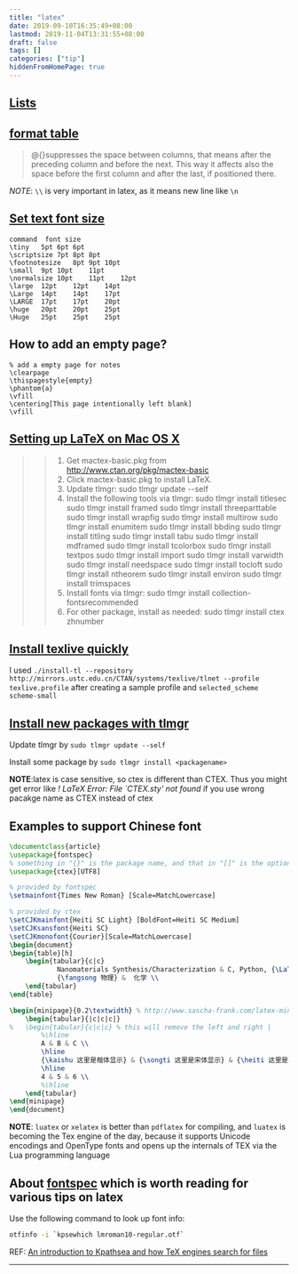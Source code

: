 ```yaml
---
title: "latex"
date: 2019-09-10T16:35:49+08:00
lastmod: 2019-11-04T13:31:55+08:00
draft: false
tags: []
categories: ["tip"]
hiddenFromHomePage: true
---
```




## [Lists](https://www.latex-tutorial.com/tutorials/lists/)

## [format table](https://www.overleaf.com/learn/latex/Tables#Reference_guide) 

> @{}suppresses the space between columns, that means after the preceding column and before the next. This way it affects also the space before the first column and after the last, if positioned there.

*NOTE*: `\\` is very important in latex, as it means new line like `\n`

## [Set text font size](http://www.sascha-frank.com/latex-font-size.html)

```
command	 font size
\tiny	5pt	6pt	6pt
\scriptsize	7pt	8pt	8pt
\footnotesize	8pt	9pt	10pt
\small	9pt	10pt	11pt
\normalsize	10pt	11pt	12pt
\large	12pt	12pt	14pt
\Large	14pt	14pt	17pt
\LARGE	17pt	17pt	20pt
\huge	20pt	20pt	25pt
\Huge	25pt	25pt	25pt
```

## How to add an empty page?

```
% add a empty page for notes
\clearpage
\thispagestyle{empty}
\phantom{a}
\vfill
\centering[This page intentionally left blank]
\vfill
```

## [Setting up LaTeX on Mac OS X](https://www.pydanny.com/setting-up-latex-on-mac-os-x.html)
>>1. Get mactex-basic.pkg from http://www.ctan.org/pkg/mactex-basic
>>2. Click mactex-basic.pkg to install LaTeX.
>>3. Update tlmgr: sudo tlmgr update --self
>>4. Install the following tools via tlmgr:
	sudo tlmgr install titlesec
	sudo tlmgr install framed
	sudo tlmgr install threeparttable
	sudo tlmgr install wrapfig
	sudo tlmgr install multirow
	sudo tlmgr install enumitem
	sudo tlmgr install bbding
	sudo tlmgr install titling
	sudo tlmgr install tabu
	sudo tlmgr install mdframed
	sudo tlmgr install tcolorbox
	sudo tlmgr install textpos
	sudo tlmgr install import
	sudo tlmgr install varwidth
	sudo tlmgr install needspace
	sudo tlmgr install tocloft
	sudo tlmgr install ntheorem
	sudo tlmgr install environ
	sudo tlmgr install trimspaces
>>5. Install fonts via tlmgr: sudo tlmgr install collection-fontsrecommended
>>6. For other package, install as needed: sudo tlmgr install ctex zhnumber

## [Install texlive quickly](https://tex.stackexchange.com/questions/342612/tex-live-installation-specify-just-the-scheme-on-the-command-line)

I used `./install-tl --repository http://mirrors.ustc.edu.cn/CTAN/systems/texlive/tlnet --profile texlive.profile` after creating a sample profile and `selected_scheme scheme-small`

## [Install new packages with tlmgr](https://en.wikibooks.org/wiki/LaTeX/Installing_Extra_Packages)

Update tlmgr by `sudo tlmgr update --self`

Install some package by `sudo tlmgr install <packagename>`

**NOTE**:latex is case sensitive, so ctex is different than CTEX. Thus you might get error like *! LaTeX Error: File `CTEX.sty' not found* if you use wrong pacakge name as CTEX instead of ctex

## Examples to support Chinese font

```tex
\documentclass{article}
\usepackage{fontspec}
% something in "{}" is the package name, and that in "[]" is the options
\usepackage{ctex}[UTF8]

% provided by fontspec
\setmainfont{Times New Roman} [Scale=MatchLowercase]

% provided by ctex
\setCJKmainfont{Heiti SC Light} [BoldFont=Heiti SC Medium]
\setCJKsansfont{Heiti SC}
\setCJKmonofont{Courier}[Scale=MatchLowercase]
\begin{document}
\begin{table}[h]
	\begin{tabular}{c|c}
			Nanomaterials Synthesis/Characterization & C, Python, {\LaTeX}\\
			{\fangsong 物理} &  化学 \\
	\end{tabular}
\end{table}

\begin{minipage}{0.2\textwidth} % http://www.sascha-frank.com/latex-minipage.html
	\begin{tabular}{|c|c|c|}
% 	\begin{tabular}{c|c|c} % this will remove the left and right |
		%\hline
		A & B & C \\
		\hline
		{\kaishu 这里是楷体显示} & {\songti 这里是宋体显示} & {\heiti 这里是黑体显示}  \\
		\hline 
		4 & 5 & 6 \\
		%\hline
	\end{tabular}
\end{minipage}
\end{document}

```

**NOTE**: `luatex` or `xelatex` is better than `pdflatex` for compiling, and `luatex` is becoming the Tex engine of the day, because it supports Unicode encodings and OpenType fonts and opens up the internals of TEX via the Lua programming language

## About [fontspec][1] which is worth reading for various tips on latex

Use the following command to look up font info: 

```sh
otfinfo -i `kpsewhich lmroman10-regular.otf`
```

REF: [An introduction to Kpathsea and how TeX engines search for files][2]


---
[1]: http://mirrors-wan.geekpie.club/CTAN/macros/latex/contrib/fontspec/fontspec.pdf
[2]: https://www.overleaf.com/learn/latex/Articles/An_introduction_to_Kpathsea_and_how_TeX_engines_search_for_files
